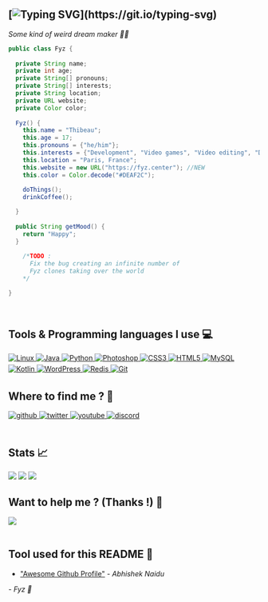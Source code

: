 ## [![Typing SVG](https://readme-typing-svg.herokuapp.com?font=monospace&color=dfbb13&center=false&lines=Hi+!+👋+Im+Fyz.)](https://git.io/typing-svg)
*Some kind of weird dream maker 🏳‍🌈*
```java
public class Fyz {
  
  private String name;
  private int age;
  private String[] pronouns;
  private String[] interests;
  private String location;
  private URL website;
  private Color color;
  
  Fyz() {
    this.name = "Thibeau";
    this.age = 17;
    this.pronouns = {"he/him"};
    this.interests = {"Development", "Video games", "Video editing", "Design"};
    this.location = "Paris, France";
    this.website = new URL("https://fyz.center"); //NEW
    this.color = Color.decode("#DEAF2C");
    
    doThings();
    drinkCoffee();

  }
  
  public String getMood() {
    return "Happy";
  }
  
    /*TODO :
      Fix the bug creating an infinite number of 
      Fyz clones taking over the world
    */

}
```
  

<br/>  

## Tools & Programming languages I use 💻
<a href="#" target="_blank">
<img alt="Linux" src="https://img.shields.io/badge/Linux-FCC624?style=for-the-badge&logo=linux&logoColor=black" style="margin-bottom: 5px;"/>
</a>
<a href="#" target="_blank">
<img alt="Java" src="https://img.shields.io/badge/java-%23ED8B00.svg?style=for-the-badge&logo=java&logoColor=white" style="margin-bottom: 5px;"/>
</a>
<a href="#" target="_blank">
<img alt="Python" src="https://img.shields.io/badge/python-%2314354C.svg?style=for-the-badge&logo=python&logoColor=white" style="margin-bottom: 5px;"/>
</a>
<a href="#" target="_blank">
<img alt="Photoshop" src="https://img.shields.io/badge/photoshop-%2331A8FF.svg?style=for-the-badge&logo=adobephotoshop&logoColor=white" style="margin-bottom: 5px;"/>
</a>
<a href="#" target="_blank">
<img alt="CSS3" src="https://img.shields.io/badge/css3-%231572B6.svg?style=for-the-badge&logo=css3&logoColor=white" style="margin-bottom: 5px;"/>
</a>
<a href="#" target="_blank">
<img alt="HTML5" src="https://img.shields.io/badge/html5-%23E34F26.svg?style=for-the-badge&logo=html5&logoColor=white" style="margin-bottom: 5px;"/>
</a>
<a href="#" target="_blank">
<img alt="MySQL" src="https://img.shields.io/badge/mysql-%2300f.svg?style=for-the-badge&logo=mysql&logoColor=white" style="margin-bottom: 5px;"/>
</a>
<a href="#" target="_blank">
<img alt="Kotlin" src="https://img.shields.io/badge/kotlin-%230095D5.svg?style=for-the-badge&logo=kotlin&logoColor=white" style="margin-bottom: 5px;"/>
</a> 
<a href="#" target="_blank">
<img alt="WordPress" src="https://img.shields.io/badge/WordPress-%23117AC9.svg?style=for-the-badge&logo=WordPress&logoColor=white" style="margin-bottom: 5px;"/>
</a> 
<a href="#" target="_blank">
<img alt="Redis" src="https://img.shields.io/badge/redis-%23DD0031.svg?style=for-the-badge&logo=redis&logoColor=white" style="margin-bottom: 5px;"/>
</a> 
<a href="#" target="_blank">
<img alt="Git" src="https://img.shields.io/badge/git-%23F05033.svg?style=for-the-badge&logo=git&logoColor=white" style="margin-bottom: 5px;"/>
</a> 
<br/>

## Where to find me ? 🤔
<a href="https://github.com/fyzrdc" target="_blank">
<img src=https://img.shields.io/badge/github-%2324292e.svg?&style=for-the-badge&logo=github&logoColor=white alt=github style="margin-bottom: 5px;" />
</a>
<a href="https://twitter.com/fyzrdc" target="_blank">
<img src=https://img.shields.io/badge/twitter-%2300acee.svg?&style=for-the-badge&logo=twitter&logoColor=white alt=twitter style="margin-bottom: 5px;" />
</a>
<a href="https://youtube.com/c/FyzRDC" target="_blank">
<img src=https://img.shields.io/badge/youtube-%23EE4831.svg?&style=for-the-badge&logo=youtube&logoColor=white alt=youtube style="margin-bottom: 5px;" />
</a>  
<a href="https://discord.freshperf.fr" target="_blank">
<img src=https://img.shields.io/badge/discord-7289DA.svg?&style=for-the-badge&logo=discord&logoColor=white alt=discord style="margin-bottom: 5px;" />
</a>  
<br/>  

<br/>

## Stats 📈
<img src="https://komarev.com/ghpvc/?username=fyzrdc&color=yellow&style=flat-square"/>
<img src="https://github-readme-stats.vercel.app/api/top-langs/?username=fyzrdc&hide_border=true&theme=dracula"/> 

<img src="https://github-readme-stats.vercel.app/api?username=fyzrdc&show_icons=true&count_private=true&hide_border=true&theme=dracula"/>

<br/>  

## Want to help me ? (Thanks !) 💛
<div>
            <a href="https://paypal.me/fyzdev" target="_blank" style="display: inline-block;">
                <img
                    src="https://img.shields.io/badge/PayPal-00457C?style=for-the-badge&logo=paypal&logoColor=white"/>
            </a>
            </div>
<br />

## Tool used for this README 📁

- ["Awesome Github Profile"](https://awesomegithubprofile.tech/) - *Abhishek Naidu*

*- Fyz 💛*
